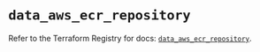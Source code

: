 # `data_aws_ecr_repository`

Refer to the Terraform Registry for docs: [`data_aws_ecr_repository`](https://registry.terraform.io/providers/hashicorp/aws/3.76.1/docs/data-sources/ecr_repository).
